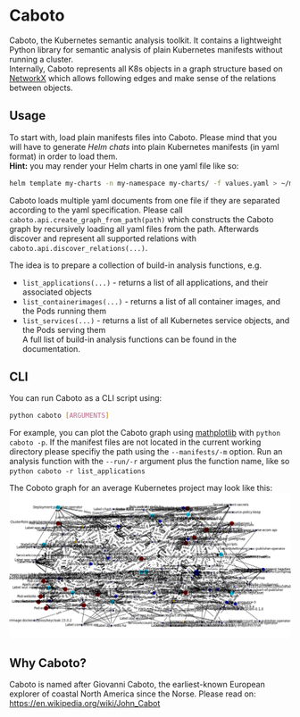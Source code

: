 # Caboto
Caboto, the Kubernetes semantic analysis toolkit. It contains a lightweight Python library for semantic analysis of 
plain Kubernetes manifests without running a cluster.  
Internally, Caboto represents all K8s objects in a graph structure based on [NetworkX](https://networkx.org/) which allows following edges and make sense
of the relations between objects.

## Usage
To start with, load plain manifests files into Caboto. Please mind that you will have to generate *Helm chats* into plain Kubernetes
manifests (in yaml format) in order to load them.  
**Hint:** you may render your Helm charts in one yaml file like so:
```bash
helm template my-charts -n my-namespace my-charts/ -f values.yaml > ~/my-manifests/output.yaml
```
Caboto loads multiple yaml documents from one file if they are separated according to the yaml specification.
Please call `caboto.api.create_graph_from_path(path)` which constructs the Caboto graph by recursively loading 
all yaml files from the path. Afterwards discover and represent all supported relations 
with `caboto.api.discover_relations(...)`.  

The idea is to prepare a collection of build-in analysis functions, e.g.  
* `list_applications(...)` - returns a list of all applications, and their associated objects  
* `list_containerimages(...)` - returns a list of all container images, and the Pods running them  
* `list_services(...)` - returns a list of all Kubernetes service objects, and the Pods serving them  
A full list of build-in analysis functions can be found in the documentation.
  
## CLI
You can run Caboto as a CLI script using:
```bash
python caboto [ARGUMENTS]
```
For example, you can plot the Caboto graph using [mathplotlib](https://matplotlib.org/) with
`python caboto -p`. If the manifest files are not located in the current working directory please specifiy the
path using the `--manifests/-m` option.
Run an analysis function with the `--run/-r` argument plus the function name, like so 
`python caboto -r list_applications`

The Coboto graph for an average Kubernetes project may look like this:
![The Coboto graph](docs/static/img/graph_1.png)

## Why Caboto?
Caboto is named after Giovanni Caboto, the earliest-known European explorer of coastal North America since the Norse. 
Please read on: https://en.wikipedia.org/wiki/John_Cabot 








